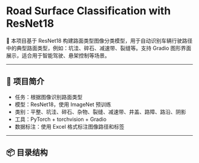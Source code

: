 # Road Surface Classification with ResNet18

🚗 本项目基于 ResNet18 构建路面类型图像分类模型，用于自动识别车辆行驶路径中的典型路面类型，例如：坑洼、碎石、减速带、裂缝等。支持 Gradio 图形界面展示，适合用于智能驾驶、悬架控制等场景。

---

## 🧠 项目简介

- 任务：根据图像识别路面类型
- 模型：ResNet18，使用 ImageNet 预训练
- 类别：平整、坑洼、碎石、杂物、裂缝、减速带、井盖、路障、路沿、阴影
- 工具：PyTorch + torchvision + Gradio
- 数据标注：使用 Excel 格式标注图像路径和标签

---

## 📦 目录结构

